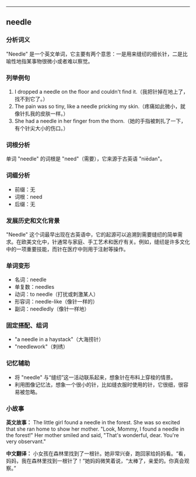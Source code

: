 
---------------
## needle
### 分析词义
"Needle" 是一个英文单词，它主要有两个意思：一是用来缝纫的细长针，二是比喻性地指某事物很微小或者难以察觉。

### 列举例句
1. I dropped a needle on the floor and couldn't find it.（我把针掉在地上了，找不到它了。）
2. The pain was so tiny, like a needle pricking my skin.（疼痛如此微小，就像针扎我的皮肤一样。）
3. She had a needle in her finger from the thorn.（她的手指被刺扎了一下，有个针尖大小的伤口。）

### 词根分析
单词 "needle" 的词根是 "need"（需要），它来源于古英语 "niēdan"。

### 词缀分析
- 前缀：无
- 词根：need
- 后缀：无

### 发展历史和文化背景
"Needle" 这个词最早出现在古英语中，它的起源可以追溯到需要缝纫的简单需求。在欧美文化中，针通常与家庭、手工艺术和医疗有关。例如，缝纫是许多文化中的一项重要技能，而针在医疗中则用于注射等操作。

### 单词变形
- 名词：needle
- 单复数：needles
- 动词：to needle（打扰或刺激某人）
- 形容词：needle-like（像针一样的）
- 副词：needledly（像针一样地）

### 固定搭配、组词
- "a needle in a haystack"（大海捞针）
- "needlework"（刺绣）

### 记忆辅助
- 将 "needle" 与“缝纫”这一活动联系起来，想象针在布料上穿梭的情景。
- 利用图像记忆法，想象一个很小的针，比如缝衣服时使用的针，它很细，很容易被忽略。

### 小故事
**英文故事：**
The little girl found a needle in the forest. She was so excited that she ran home to show her mother. "Look, Mommy, I found a needle in the forest!" Her mother smiled and said, "That's wonderful, dear. You're very observant."

**中文翻译：**
小女孩在森林里找到了一根针。她非常兴奋，跑回家给妈妈看。“看，妈妈，我在森林里找到一根针了！”她妈妈微笑着说，“太棒了，亲爱的。你真会观察。”

